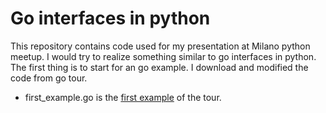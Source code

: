 # Go interfaces in python

This repository contains code used for my presentation at Milano python meetup.
I would try to realize something similar to go interfaces in python.
The first thing is to start for an go example. I download and modified the code from go tour.

  - first_example.go is the [first example](https://tour.golang.org/methods/4) of the tour.
